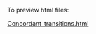 To preview html files:

[Concordant_transitions.html](http://htmlpreview.github.io/?https://github.com/lab83bio/Cotransitions/blob/master/Notebook_R/Concordant_transitions_clusters.html)
